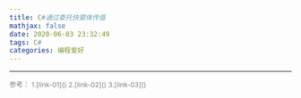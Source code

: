 ```yaml
---
title: C#通过委托快窗体传值
mathjax: false
date: 2020-06-03 23:32:49
tags: C#
categories: 编程爱好
---
```

<hr/>
<span style="color:gray;font-size:12px">
参考： 
1.[link-01]()
2.[link-02]()
3.[link-03]()
</span>
